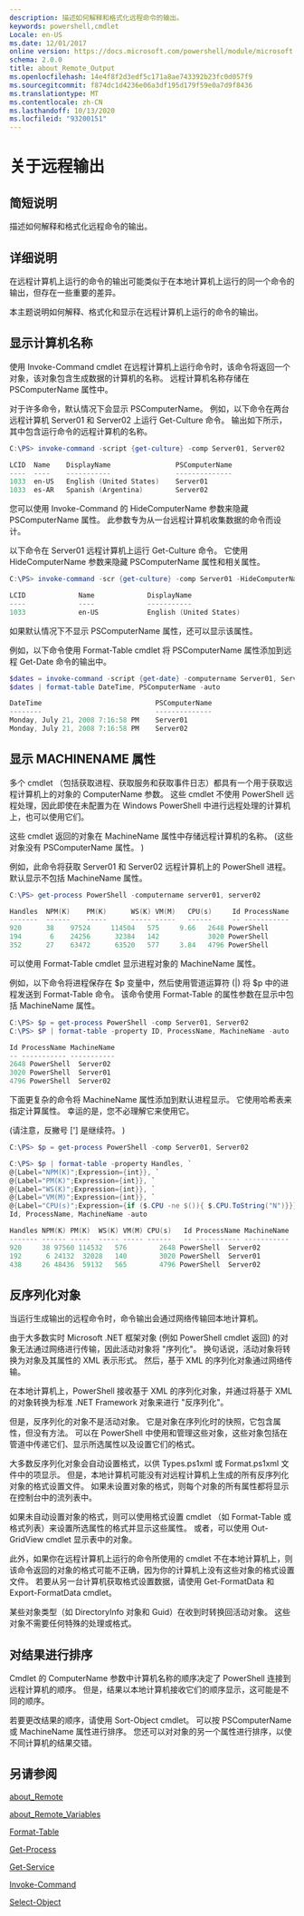 ```yaml
---
description: 描述如何解释和格式化远程命令的输出。
keywords: powershell,cmdlet
Locale: en-US
ms.date: 12/01/2017
online version: https://docs.microsoft.com/powershell/module/microsoft.powershell.core/about/about_remote_output?view=powershell-7.1&WT.mc_id=ps-gethelp
schema: 2.0.0
title: about_Remote_Output
ms.openlocfilehash: 14e4f8f2d3edf5c171a8ae743392b23fc0d057f9
ms.sourcegitcommit: f874dc1d4236e06a3df195d179f59e0a7d9f8436
ms.translationtype: MT
ms.contentlocale: zh-CN
ms.lasthandoff: 10/13/2020
ms.locfileid: "93200151"
---
```

# <a name="about-remote-output"></a>关于远程输出

## <a name="short-description"></a>简短说明
描述如何解释和格式化远程命令的输出。

## <a name="long-description"></a>详细说明

在远程计算机上运行的命令的输出可能类似于在本地计算机上运行的同一个命令的输出，但存在一些重要的差异。

本主题说明如何解释、格式化和显示在远程计算机上运行的命令的输出。

## <a name="displaying-the-computer-name"></a>显示计算机名称

使用 Invoke-Command cmdlet 在远程计算机上运行命令时，该命令将返回一个对象，该对象包含生成数据的计算机的名称。 远程计算机名称存储在 PSComputerName 属性中。

对于许多命令，默认情况下会显示 PSComputerName。 例如，以下命令在两台远程计算机 Server01 和 Server02 上运行 Get-Culture 命令。 输出如下所示，其中包含运行命令的远程计算机的名称。

```powershell
C:\PS> invoke-command -script {get-culture} -comp Server01, Server02

LCID  Name    DisplayName                PSComputerName
----  ----    -----------                --------------
1033  en-US   English (United States)    Server01
1033  es-AR   Spanish (Argentina)        Server02
```

您可以使用 Invoke-Command 的 HideComputerName 参数来隐藏 PSComputerName 属性。 此参数专为从一台远程计算机收集数据的命令而设计。

以下命令在 Server01 远程计算机上运行 Get-Culture 命令。 它使用 HideComputerName 参数来隐藏 PSComputerName 属性和相关属性。

```powershell
C:\PS> invoke-command -scr {get-culture} -comp Server01 -HideComputerName

LCID             Name             DisplayName
----             ----             -----------
1033             en-US            English (United States)
```

如果默认情况下不显示 PSComputerName 属性，还可以显示该属性。

例如，以下命令使用 Format-Table cmdlet 将 PSComputerName 属性添加到远程 Get-Date 命令的输出中。

```powershell
$dates = invoke-command -script {get-date} -computername Server01, Server02
$dates | format-table DateTime, PSComputerName -auto

DateTime                            PSComputerName
--------                            --------------
Monday, July 21, 2008 7:16:58 PM    Server01
Monday, July 21, 2008 7:16:58 PM    Server02
```

## <a name="displaying-the-machinename-property"></a>显示 MACHINENAME 属性

多个 cmdlet （包括获取进程、获取服务和获取事件日志）都具有一个用于获取远程计算机上的对象的 ComputerName 参数。
这些 cmdlet 不使用 PowerShell 远程处理，因此即使在未配置为在 Windows PowerShell 中进行远程处理的计算机上，也可以使用它们。

这些 cmdlet 返回的对象在 MachineName 属性中存储远程计算机的名称。  (这些对象没有 PSComputerName 属性。 ) 

例如，此命令将获取 Server01 和 Server02 远程计算机上的 PowerShell 进程。 默认显示不包括 MachineName 属性。

```powershell
C:\PS> get-process PowerShell -computername server01, server02

Handles  NPM(K)    PM(K)      WS(K) VM(M)   CPU(s)     Id ProcessName
-------  ------    -----      ----- -----   ------     -- -----------
920      38    97524     114504   575     9.66   2648 PowerShell
194       6    24256      32384   142            3020 PowerShell
352      27    63472      63520   577     3.84   4796 PowerShell
```

可以使用 Format-Table cmdlet 显示进程对象的 MachineName 属性。

例如，以下命令将进程保存在 $p 变量中，然后使用管道运算符 (|) 将 $p 中的进程发送到 Format-Table 命令。 该命令使用 Format-Table 的属性参数在显示中包括 MachineName 属性。

```powershell
C:\PS> $p = get-process PowerShell -comp Server01, Server02
C:\PS> $P | format-table -property ID, ProcessName, MachineName -auto

Id ProcessName MachineName
-- ----------- -----------
2648 PowerShell  Server02
3020 PowerShell  Server01
4796 PowerShell  Server02
```

下面更复杂的命令将 MachineName 属性添加到默认进程显示。 它使用哈希表来指定计算属性。 幸运的是，您不必理解它来使用它。

 (请注意，反撇号 ['] 是继续符。 ) 

```powershell
C:\PS> $p = get-process PowerShell -comp Server01, Server02

C:\PS> $p | format-table -property Handles, `
@{Label="NPM(K)";Expression={int}}, `
@{Label="PM(K)";Expression={int}}, `
@{Label="WS(K)";Expression={int}}, `
@{Label="VM(M)";Expression={int}}, `
@{Label="CPU(s)";Expression={if ($.CPU -ne $()){ $.CPU.ToString("N")}}}, `
Id, ProcessName, MachineName -auto

Handles NPM(K) PM(K)  WS(K) VM(M) CPU(s)   Id ProcessName MachineName
------- ------ -----  ----- ----- ------   -- ----------- -----------
920     38 97560 114532   576        2648 PowerShell  Server02
192      6 24132  32028   140        3020 PowerShell  Server01
438     26 48436  59132   565        4796 PowerShell  Server02

```

## <a name="deserialized-objects"></a>反序列化对象

当运行生成输出的远程命令时，命令输出会通过网络传输回本地计算机。

由于大多数实时 Microsoft .NET 框架对象 (例如 PowerShell cmdlet 返回) 的对象无法通过网络进行传输，因此活动对象将 "序列化"。 换句话说，活动对象将转换为对象及其属性的 XML 表示形式。 然后，基于 XML 的序列化对象通过网络传输。

在本地计算机上，PowerShell 接收基于 XML 的序列化对象，并通过将基于 XML 的对象转换为标准 .NET Framework 对象来进行 "反序列化"。

但是，反序列化的对象不是活动对象。 它是对象在序列化时的快照，它包含属性，但没有方法。 可以在 PowerShell 中使用和管理这些对象，这些对象包括在管道中传递它们、显示所选属性以及设置它们的格式。

大多数反序列化对象会自动设置格式，以供 Types.ps1xml 或 Format.ps1xml 文件中的项显示。 但是，本地计算机可能没有对远程计算机上生成的所有反序列化对象的格式设置文件。 如果未设置对象的格式，则每个对象的所有属性都将显示在控制台中的流列表中。

如果未自动设置对象的格式，则可以使用格式设置 cmdlet （如 Format-Table 或格式列表）来设置所选属性的格式并显示这些属性。 或者，可以使用 Out-GridView cmdlet 显示表中的对象。

此外，如果你在远程计算机上运行的命令所使用的 cmdlet 不在本地计算机上，则该命令返回的对象的格式可能不正确，因为你的计算机上没有这些对象的格式设置文件。 若要从另一台计算机获取格式设置数据，请使用 Get-FormatData 和 Export-FormatData cmdlet。

某些对象类型（如 DirectoryInfo 对象和 Guid）在收到时转换回活动对象。 这些对象不需要任何特殊的处理或格式。

## <a name="ordering-the-results"></a>对结果进行排序

Cmdlet 的 ComputerName 参数中计算机名称的顺序决定了 PowerShell 连接到远程计算机的顺序。 但是，结果以本地计算机接收它们的顺序显示，这可能是不同的顺序。

若要更改结果的顺序，请使用 Sort-Object cmdlet。 可以按 PSComputerName 或 MachineName 属性进行排序。 您还可以对对象的另一个属性进行排序，以使不同计算机的结果交错。

## <a name="see-also"></a>另请参阅

[about_Remote](about_Remote.md)

[about_Remote_Variables](about_Remote_Variables.md)

[Format-Table](xref:Microsoft.PowerShell.Utility.Format-Table)

[Get-Process](xref:Microsoft.PowerShell.Management.Get-Process)

[Get-Service](xref:Microsoft.PowerShell.Management.Get-Service)

[Invoke-Command](xref:Microsoft.PowerShell.Core.Invoke-Command)

[Select-Object](xref:Microsoft.PowerShell.Utility.Select-Object)

